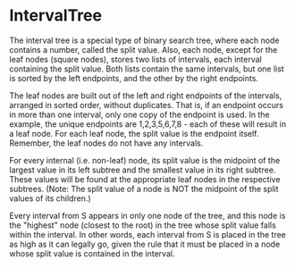 # IntervalTree

The interval tree is a special type of binary search tree, where each node contains a number, called the split value. Also, each node, except for the leaf nodes (square nodes), stores two lists of intervals, each interval containing the split value. Both lists contain the same intervals, but one list is sorted by the left endpoints, and the other by the right endpoints.

The leaf nodes are built out of the left and right endpoints of the intervals, arranged in sorted order, without duplicates. That is, if an endpoint occurs in more than one interval, only one copy of the endpoint is used. In the example, the unique endpoints are 1,2,3,5,6,7,8 - each of these will result in a leaf node. For each leaf node, the split value is the endpoint itself. Remember, the leaf nodes do not have any intervals.

For every internal (i.e. non-leaf) node, its split value is the midpoint of the largest value in its left subtree and the smallest value in its right subtree. These values will be found at the appropriate leaf nodes in the respective subtrees. (Note: The split value of a node is NOT the midpoint of the split values of its children.)

Every interval from S appears in only one node of the tree, and this node is the "highest" node (closest to the root) in the tree whose split value falls within the interval. In other words, each interval from S is placed in the tree as high as it can legally go, given the rule that it must be placed in a node whose split value is contained in the interval.
